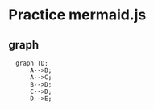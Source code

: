 # Practice mermaid.js

## graph

```mermaid
  graph TD;
      A-->B;
      A-->C;
      B-->D;
      C-->D;
      D-->E;
```